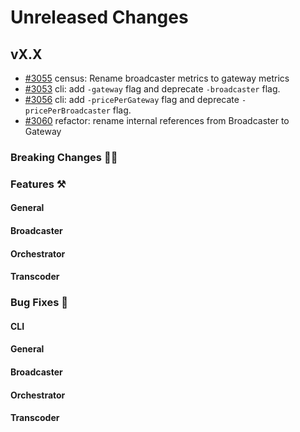 # Unreleased Changes

## vX.X

-   [#3055](https://github.com/livepeer/go-livepeer/pull/3055) census: Rename broadcaster metrics to gateway metrics
-   [#3053](https://github.com/livepeer/go-livepeer/pull/3053) cli: add `-gateway` flag and deprecate `-broadcaster` flag.
-   [#3056](https://github.com/livepeer/go-livepeer/pull/3056) cli: add `-pricePerGateway` flag and deprecate `-pricePerBroadcaster` flag.
-   [#3060](https://github.com/livepeer/go-livepeer/pull/3060) refactor: rename internal references from Broadcaster to Gateway

### Breaking Changes 🚨🚨

### Features ⚒

#### General

#### Broadcaster

#### Orchestrator

#### Transcoder

### Bug Fixes 🐞

#### CLI

#### General

#### Broadcaster

#### Orchestrator

#### Transcoder
